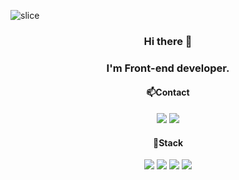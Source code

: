 ![slice](https://capsule-render.vercel.app/api?type=slice&color=gradient&height=200&text=johj703&fontAlign=70&rotate=13&fontAlignY=25&descAlign=70.&descAlignY=44)

<h3 align="center">Hi there 👋
<h3 align="center">I'm Front-end developer.
<br />
  <h4 align="center">📫Contact</h4>
  <div align="center">
    <a href="mailto:johj0703@gmail.com" target="_blank"><img src="https://img.shields.io/badge/johj0703@gmail.com-EA4335?style=flat-square&logo=Gmail&logoColor=white"/></a>
    <a href="https://develop-note-hj.tistory.com/" target="_blank"><img src="https://img.shields.io/badge/Blog-DD0B78?style=flat-square&logo=Storyblok&logoColor=white"/></a>
  </div>
  
<h4 align="center">📌Stack</h3>
<div align="center">
  <img src="https://img.shields.io/badge/React-00BCF6?style=flat-square&logo=React&logoColor=white" />
  <img src="https://img.shields.io/badge/JavaScript-FFCD11?style=flat-square&logo=JavaScript&logoColor=white" />
  <img src="https://img.shields.io/badge/HTML5-e74c3c?style=flat-square&logo=HTML5&logoColor=white" />
  <img src="https://img.shields.io/badge/CSS3-0A84FF?style=flat-square&logo=CSS3&logoColor=white" />
</div>

<!--
**johj703/johj703** is a ✨ _special_ ✨ repository because its `README.md` (this file) appears on your GitHub profile.

Here are some ideas to get you started:

- 🔭 I’m currently working on ...
- 🌱 I’m currently learning ...
- 👯 I’m looking to collaborate on ...
- 🤔 I’m looking for help with ...
- 💬 Ask me about ...
- 📫 How to reach me: ...
- 😄 Pronouns: ...
- ⚡ Fun fact: ...
-->
